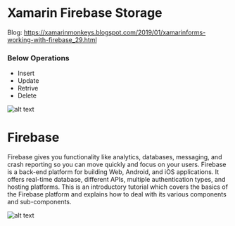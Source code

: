 # Xamarin Firebase Storage

Blog: https://xamarinmonkeys.blogspot.com/2019/01/xamarinforms-working-with-firebase_29.html


### Below Operations
* Insert
* Update
* Retrive
* Delete


![alt text](https://www.c-sharpcorner.com/article/xamarin-forms-working-with-firebase-storage-crud-operations2/Images/Xamarin.Forms%20Working%20With%20Firebase%20Storage%20CRUD%20Operations01.png)
# Firebase
 
Firebase gives you functionality like analytics, databases, messaging, and crash reporting so you can move quickly and focus on your users.
Firebase is a back-end platform for building Web, Android, and iOS applications. It offers real-time database, different APIs, multiple authentication types, and hosting platforms. This is an introductory tutorial which covers the basics of the Firebase platform and explains how to deal with its various components and sub-components.

 ![alt text](https://www.c-sharpcorner.com/article/xamarin-forms-working-with-firebase-storage-crud-operations2/Images/Xamarin.Forms%20Working%20With%20Firebase%20Storage%20CRUD%20Operations02.jpg)
